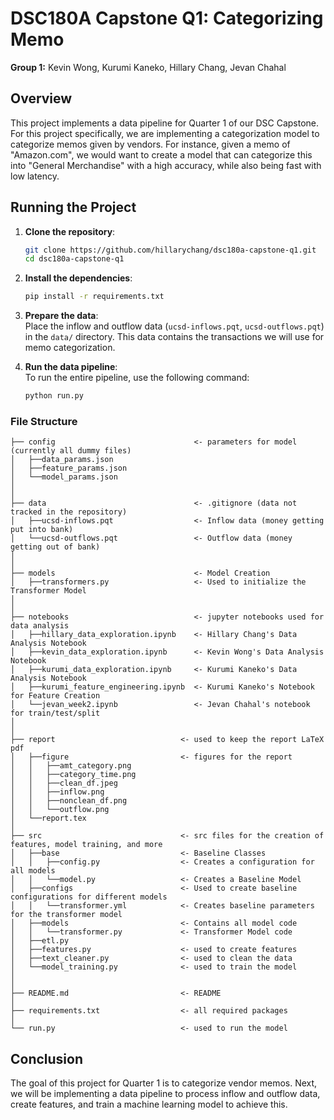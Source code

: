 # DSC180A Capstone Q1: Categorizing Memo

**Group 1:** Kevin Wong, Kurumi Kaneko, Hillary Chang, Jevan Chahal

## Overview

This project implements a data pipeline for Quarter 1 of our DSC Capstone. For this project specifically, we are implementing a categorization model to categorize memos given by vendors. For instance, given a memo of "Amazon.com", we would want to create a model that can categorize this into "General Merchandise" with a high accuracy, while also being fast with low latency.

## Running the Project

1. **Clone the repository**:
    ```bash
    git clone https://github.com/hillarychang/dsc180a-capstone-q1.git
    cd dsc180a-capstone-q1
    ```

2. **Install the dependencies**:
    ```bash
    pip install -r requirements.txt
    ```

3. **Prepare the data**:  
    Place the inflow and outflow data (`ucsd-inflows.pqt`, `ucsd-outflows.pqt`) in the `data/` directory. This data contains the transactions we will use for memo categorization.

4. **Run the data pipeline**:  
    To run the entire pipeline, use the following command:
    ```bash
    python run.py
    ```

### File Structure

```
├── config                               <- parameters for model (currently all dummy files)
│   ├──data_params.json     
│   ├──feature_params.json
│   └──model_params.json
│
│
├── data                                 <- .gitignore (data not tracked in the repository)
│   ├──ucsd-inflows.pqt                  <- Inflow data (money getting put into bank)
│   └──ucsd-outflows.pqt                 <- Outflow data (money getting out of bank)   
│
│
├── models                               <- Model Creation
│   ├──transformers.py                   <- Used to initialize the Transformer Model
│
│
├── notebooks                            <- jupyter notebooks used for data analysis
│   ├──hillary_data_exploration.ipynb    <- Hillary Chang's Data Analysis Notebook         
│   ├──kevin_data_exploration.ipynb      <- Kevin Wong's Data Analysis Notebook
│   ├──kurumi_data_exploration.ipynb     <- Kurumi Kaneko's Data Analysis Notebook
│   ├──kurumi_feature_engineering.ipynb  <- Kurumi Kaneko's Notebook for Feature Creation
│   └──jevan_week2.ipynb                 <- Jevan Chahal's notebook for train/test/split
│
│
├── report                            <- used to keep the report LaTeX pdf
│   ├──figure                         <- figures for the report
│   │   ├──amt_category.png       
│   │   ├──category_time.png
│   │   ├──clean_df.jpeg
│   │   ├──inflow.png
│   │   ├──nonclean_df.png  
│   │   └──outflow.png        
│   └──report.tex   
│
├── src                               <- src files for the creation of features, model training, and more
│   ├──base                           <- Baseline Classes
│   │   ├──config.py                  <- Creates a configuration for all models
│   │   └──model.py                   <- Creates a Baseline Model
│   ├──configs                        <- Used to create baseline configurations for different models
│   │   └──transformer.yml            <- Creates baseline parameters for the transformer model
│   ├──models                         <- Contains all model code
│   │   └──transformer.py             <- Transformer Model code
│   ├──etl.py         
│   ├──features.py                    <- used to create features
│   ├──text_cleaner.py                <- used to clean the data 
│   └──model_training.py              <- used to train the model
│
│
├── README.md                         <- README
│
├── requirements.txt                  <- all required packages
│
└── run.py                            <- used to run the model
```

## Conclusion
The goal of this project for Quarter 1 is to categorize vendor memos. Next, we will be implementing a data pipeline to process inflow and outflow data, create features, and train a machine learning model to achieve this.
